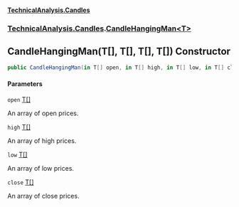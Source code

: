 #### [TechnicalAnalysis.Candles](TechnicalAnalysis.Candles.md 'TechnicalAnalysis.Candles')
### [TechnicalAnalysis.Candles](TechnicalAnalysis.Candles.md#TechnicalAnalysis.Candles 'TechnicalAnalysis.Candles').[CandleHangingMan&lt;T&gt;](CandleHangingMan_T_.md 'TechnicalAnalysis.Candles.CandleHangingMan<T>')

## CandleHangingMan(T[], T[], T[], T[]) Constructor

```csharp
public CandleHangingMan(in T[] open, in T[] high, in T[] low, in T[] close);
```
#### Parameters

<a name='TechnicalAnalysis.Candles.CandleHangingMan_T_.CandleHangingMan(T[],T[],T[],T[]).open'></a>

`open` [T](CandleHangingMan_T_.md#TechnicalAnalysis.Candles.CandleHangingMan_T_.T 'TechnicalAnalysis.Candles.CandleHangingMan<T>.T')[[]](https://docs.microsoft.com/en-us/dotnet/api/System.Array 'System.Array')

An array of open prices.

<a name='TechnicalAnalysis.Candles.CandleHangingMan_T_.CandleHangingMan(T[],T[],T[],T[]).high'></a>

`high` [T](CandleHangingMan_T_.md#TechnicalAnalysis.Candles.CandleHangingMan_T_.T 'TechnicalAnalysis.Candles.CandleHangingMan<T>.T')[[]](https://docs.microsoft.com/en-us/dotnet/api/System.Array 'System.Array')

An array of high prices.

<a name='TechnicalAnalysis.Candles.CandleHangingMan_T_.CandleHangingMan(T[],T[],T[],T[]).low'></a>

`low` [T](CandleHangingMan_T_.md#TechnicalAnalysis.Candles.CandleHangingMan_T_.T 'TechnicalAnalysis.Candles.CandleHangingMan<T>.T')[[]](https://docs.microsoft.com/en-us/dotnet/api/System.Array 'System.Array')

An array of low prices.

<a name='TechnicalAnalysis.Candles.CandleHangingMan_T_.CandleHangingMan(T[],T[],T[],T[]).close'></a>

`close` [T](CandleHangingMan_T_.md#TechnicalAnalysis.Candles.CandleHangingMan_T_.T 'TechnicalAnalysis.Candles.CandleHangingMan<T>.T')[[]](https://docs.microsoft.com/en-us/dotnet/api/System.Array 'System.Array')

An array of close prices.